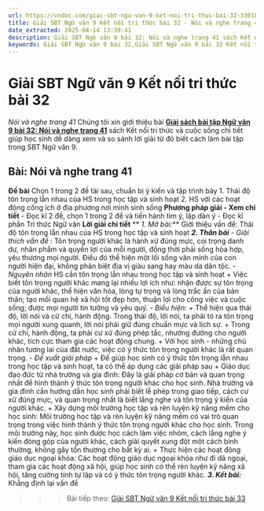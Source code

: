 ```yaml
---
url: https://vndoc.com/giai-sbt-ngu-van-9-ket-noi-tri-thuc-bai-32-330181
title: Giải SBT Ngữ văn 9 Kết nối tri thức bài 32 - Nói và nghe trang 41 - VnDoc.com
date_extracted: 2025-04-14 13:39:41
description: Giải SBT Ngữ văn 9 bài 32: Nói và nghe trang 41 sách Kết nối tri thức có đáp án chi tiết cho các bạn cùng tham khảo.
keywords: Giải SBT Ngữ văn 9 bài 32,Giải SBT Ngữ văn 9 bài 32 Kết nối tri thức,Giải sách bài tập Ngữ văn KNTT lớp 9,Ngữ văn lớp 9 Kết nối tri thức,giải bài tập ngữ văn lớp 9,bài Nói và nghe trang 41,giải SBT ngữ văn 9 KNTT trang 41
---
```


# Giải SBT Ngữ văn 9 Kết nối tri thức bài 32
 _Nói và nghe trang 41_
Chúng tôi xin giới thiệu bài [**Giải sách bài tập Ngữ văn 9 bài 32: Nói và nghe trang 41**](<https://vndoc.com/giai-sbt-ngu-van-9-ket-noi-tri-thuc-bai-32-330181>) sách Kết nối tri thức và cuộc sống chi tiết giúp học sinh dễ dàng xem và so sánh lời giải từ đó biết cách làm bài tập trong SBT Ngữ văn 9.
## **Bài: Nói và nghe trang 41**
**Đề bài**
Chọn 1 trong 2 đề tài sau, chuẩn bị ý kiến và tập trình bày
1\. Thái độ tôn trọng lẫn nhau của HS trong học tập và sinh hoạt
2\. HS với các hoạt động công ích ở địa phương nơi mình sinh sống
**Phương pháp giải - Xem chi tiết**
\- Đọc kĩ 2 đề, chọn 1 trong 2 đề và tiến hành tìm ý, lập dàn ý
\- Đọc kĩ phần Tri thức Ngữ văn
**Lời giải chi tiết**
** _1\. Mở bài:_**
Giới thiệu vấn đề: Thái độ tôn trọng lẫn nhau của HS trong học tập và sinh hoạt
**_2\. Thân bài_**
 _\- Giải thích vấn đề_ : Tôn trọng người khác là hành xử đúng mực, coi trọng danh dự, nhân phẩm và quyền lợi của mỗi người, đồng thời phải sống hòa hợp, yêu thương mọi người. Điều đó thể hiện một lối sống văn minh của con người hiện đại, không phân biệt địa vị giàu sang hay màu da dân tộc.
_\- Nguyên nhân_ HS cần tôn trọng lẫn nhau trong học tập và sinh hoạt
\+ Việc biết tôn trọng người khác mang lại nhiều lợi ích như: nhận được sự tôn trọng của người khác, thể hiện văn hóa, lòng tự trọng và lòng trắc ẩn của bản thân; tạo mối quan hệ xã hội tốt đẹp hơn, thuận lợi cho công việc và cuộc sống; được mọi người tin tưởng và yêu quý.
_\- Biểu hiện:_
\+ Thể hiện qua thái độ, lời nói và cử chỉ, hành động. Trong thái độ, lời nói, ta phải tỏ ra tôn trọng mọi người xung quanh, lời nói phải giữ đúng chuẩn mực và lịch sự.
\+ Trong cử chỉ, hành động, ta phải cư xử đúng phép tắc, nhường đường cho người khác, tích cực tham gia các hoạt động chung.
\+ Với học sinh - những chủ nhân tương lai của đất nước, việc có ý thức tôn trọng người khác là rất quan trọng.
_\- Đề xuất giải pháp_
\+ Để giúp học sinh có ý thức tôn trọng lẫn nhau trong học tập và sinh hoạt, ta có thể áp dụng các giải pháp sau
\+ Giáo dục đạo đức từ nhà trường và gia đình: Đây là giải pháp cơ bản và quan trọng nhất để hình thành ý thức tôn trọng người khác cho học sinh. Nhà trường và gia đình cần hướng dẫn học sinh phải biết lễ phép trong giao tiếp, cách cư xử đúng mực, và quan trọng nhất là biết lắng nghe và tôn trọng ý kiến của người khác.
\+ Xây dựng môi trường học tập và rèn luyện kỹ năng mềm cho học sinh: Môi trường học tập và rèn luyện kỹ năng mềm có vai trò quan trọng trong việc hình thành ý thức tôn trọng người khác cho học sinh. Trong môi trường này, học sinh được học cách làm việc nhóm, cách lắng nghe ý kiến đóng góp của người khác, cách giải quyết xung đột một cách bình thường, không gây tổn thương cho bất kỳ ai.
\+ Thực hiện các hoạt động giáo dục ngoại khóa: Các hoạt động giáo dục ngoại khóa như đi dã ngoại, tham gia các hoạt động xã hội, giúp học sinh có thể rèn luyện kỹ năng xã hội, tăng cường tính tự lập và có ý thức tôn trọng người khác.
**_3\. Kết bài:_** Khẳng định lại vấn đề
>>> Bài tiếp theo: [Giải SBT Ngữ văn 9 Kết nối tri thức bài 33](<https://vndoc.com/giai-sbt-ngu-van-9-ket-noi-tri-thuc-bai-33-330183>)
